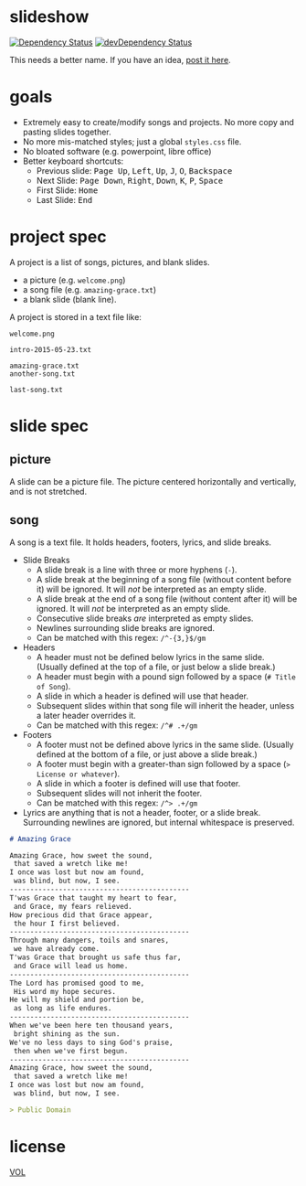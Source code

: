 slideshow
=========

[![Dependency Status](https://david-dm.org/ArtskydJ/slideshow.svg)](https://david-dm.org/ArtskydJ/slideshow)
[![devDependency Status](https://david-dm.org/ArtskydJ/slideshow/dev-status.svg)](https://david-dm.org/ArtskydJ/slideshow#info=devDependencies)

This needs a better name. If you have an idea, [post it here](https://github.com/ArtskydJ/slideshow/issues/1).

# goals

- Extremely easy to create/modify songs and projects. No more copy and pasting slides together.
- No more mis-matched styles; just a global `styles.css` file.
- No bloated software (e.g. powerpoint, libre office)
- Better keyboard shortcuts:
	- Previous slide: <kbd>Page Up</kbd>, <kbd>Left</kbd>, <kbd>Up</kbd>, <kbd>J</kbd>, <kbd>O</kbd>, <kbd>Backspace</kbd>
	- Next Slide: <kbd>Page Down</kbd>, <kbd>Right</kbd>, <kbd>Down</kbd>, <kbd>K</kbd>, <kbd>P</kbd>, <kbd>Space</kbd>
	- First Slide: <kbd>Home</kbd>
	- Last Slide: <kbd>End</kbd>

# project spec

A project is a list of songs, pictures, and blank slides.

- a picture (e.g. `welcome.png`)
- a song file (e.g. `amazing-grace.txt`)
- a blank slide (blank line).

A project is stored in a text file like:

```
welcome.png

intro-2015-05-23.txt

amazing-grace.txt
another-song.txt

last-song.txt
```



# slide spec

## picture

A slide can be a picture file. The picture centered horizontally and vertically, and is not stretched.

## song

A song is a text file. It holds headers, footers, lyrics, and slide breaks.

- Slide Breaks
	- A slide break is a line with three or more hyphens (`-`).
	- A slide break at the beginning of a song file (without content before it) will be ignored. It will *not* be interpreted as an empty slide.
	- A slide break at the end of a song file (without content after it) will be ignored. It will *not* be interpreted as an empty slide.
	- Consecutive slide breaks *are* interpreted as empty slides.
	- Newlines surrounding slide breaks are ignored.
	- Can be matched with this regex: `/^-{3,}$/gm`
- Headers
	- A header must not be defined below lyrics in the same slide. (Usually defined at the top of a file, or just below a slide break.)
	- A header must begin with a pound sign followed by a space (`# Title of Song`).
	- A slide in which a header is defined will use that header.
	- Subsequent slides within that song file will inherit the header, unless a later header overrides it.
	- Can be matched with this regex: `/^# .+/gm`
- Footers
	- A footer must not be defined above lyrics in the same slide. (Usually defined at the bottom of a file, or just above a slide break.)
	- A footer must begin with a greater-than sign followed by a space (`> License or whatever`).
	- A slide in which a footer is defined will use that footer.
	- Subsequent slides will not inherit the footer.
	- Can be matched with this regex: `/^> .+/gm`
- Lyrics are anything that is not a header, footer, or a slide break. Surrounding newlines are ignored, but internal whitespace is preserved.

```md
# Amazing Grace

Amazing Grace, how sweet the sound,
 that saved a wretch like me!
I once was lost but now am found,
 was blind, but now, I see.
--------------------------------------------
T'was Grace that taught my heart to fear,
 and Grace, my fears relieved.
How precious did that Grace appear,
 the hour I first believed.
--------------------------------------------
Through many dangers, toils and snares,
 we have already come.
T'was Grace that brought us safe thus far,
 and Grace will lead us home.
--------------------------------------------
The Lord has promised good to me,
 His word my hope secures.
He will my shield and portion be,
 as long as life endures.
--------------------------------------------
When we've been here ten thousand years,
 bright shining as the sun.
We've no less days to sing God's praise,
 then when we've first begun.
--------------------------------------------
Amazing Grace, how sweet the sound,
 that saved a wretch like me!
I once was lost but now am found,
 was blind, but now, I see.

> Public Domain

```

# license

[VOL](http://veryopenlicense.com)
